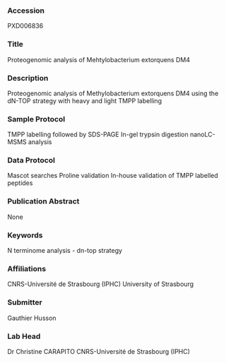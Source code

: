 ### Accession
PXD006836

### Title
Proteogenomic analysis of Mehtylobacterium extorquens DM4

### Description
Proteogenomic analysis of Methylobacterium extorquens DM4 using the dN-TOP strategy with heavy and light TMPP labelling

### Sample Protocol
TMPP labelling followed by SDS-PAGE In-gel trypsin digestion nanoLC-MSMS analysis

### Data Protocol
Mascot searches Proline validation In-house validation of TMPP labelled peptides

### Publication Abstract
None

### Keywords
N terminome analysis - dn-top strategy

### Affiliations
CNRS-Université de Strasbourg (IPHC)
University of Strasbourg

### Submitter
Gauthier Husson

### Lab Head
Dr Christine CARAPITO
CNRS-Université de Strasbourg (IPHC)


